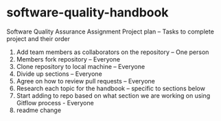 # software-quality-handbook
Software Quality Assurance Assignment
Project plan – 
Tasks to complete project and their order
1.	Add team members as collaborators on the repository – One person
2.	Members fork repository – Everyone 
3.	Clone repository to local machine – Everyone
4.	Divide up sections – Everyone
5.	Agree on how to review pull requests – Everyone
6.	Research each topic for the handbook – specific to sections below
7.	Start adding to repo based on what section we are working on using Gitflow process - Everyone
8.	readme change
